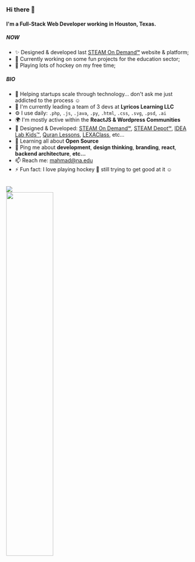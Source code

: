 ### Hi there 👋

#### I'm a Full-Stack Web Developer working in Houston, Texas.

##### NOW

- ✨ Designed & developed last [STEAM On Demand℠](https://steamondemand.org) website & platform;
- 🏫 Currently working on some fun projects for the education sector; 
- 🏒 Playing lots of hockey on my free time;

##### BIO

- 💜 Helping startups scale through technology... don't ask me just addicted to the process ☺
- 🏢 I'm currently leading a team of 3 devs at **Lyricos Learning LLC**
- ⚙️ I use daily: `.php`, `.js`, `.java`, `.py`, `.html`, `.css`, `.svg`, `.psd`, `.ai`
- 🌍 I'm mostly active within the **ReactJS & Wordpress Communities**
- 💅 Designed & Developed: [STEAM On Demand℠](https://steamondemand.org), [STEAM Depot℠](https://steamdepot.idealabkids.com), [IDEA Lab Kids™](https://idealabkids.com), [Quran Lessons](https://quranlessons.us), [LEXAClass](https://app.lexaclass.com/organization/178/Idea-Lab-Kids,--Austin), etc…
- 🌱 Learning all about **Open Source**
- 💬 Ping me about **development**, **design thinking**, **branding**, **react**, **backend architecture**, **etc...**
- 📫 Reach me: [mahmad@na.edu](mailto:mahmad@na.edu)
- ⚡️ Fun fact: I love playing hockey 🏑 still trying to get good at it ☺ 

<br>

[comment]: <> (test comment)

<img src ="https://github-readme-streak-stats.herokuapp.com?user=Mabast1&hide_border=true&date_format=j%20M%5B%20Y%5D&background=000&ring=fff&fire=FFA500&sideNums=fff&sideLabels=fff&stroke=fff&currStreakNum=fff&currStreakLabel=fff&dates=fff">
<div>
  <img height="50%" width="auto" src ="https://github-readme-stats.vercel.app/api?username=Mabast1&show_icons=true&count_private=true&text_color=fff&icon_color=fff&bg_color=000&title_color=fff&hide_border=true,contribs">
</div>
